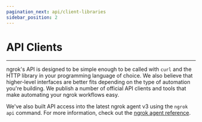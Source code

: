 ```yaml
---
pagination_next: api/client-libraries
sidebar_position: 2
---
```


# API Clients
-----------

ngrok's API is designed to be simple enough to be called with `curl` and the HTTP library in your programming language of choice. We also believe that higher-level interfaces are better fits depending on the type of automation you're building. We publish a number of official API clients and tools that make automating your ngrok workflows easy.

We've also built API access into the latest ngrok agent v3 using the `ngrok api` command. For more information, check out the [ngrok agent reference](/ngrok-agent/ngrok#ngrok-api).
